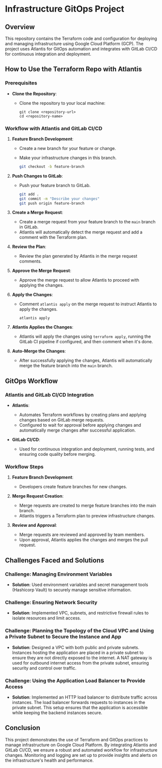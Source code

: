 # Infrastructure GitOps Project

## Overview

This repository contains the Terraform code and configuration for deploying and managing infrastructure using Google Cloud Platform (GCP). The project uses Atlantis for GitOps automation and integrates with GitLab CI/CD for continuous integration and deployment.

## How to Use the Terraform Repo with Atlantis

### Prerequisites

- **Clone the Repository**:

  - Clone the repository to your local machine:

    ```
    git clone <repository-url>
    cd <repository-name>
    ```

### Workflow with Atlantis and GitLab CI/CD

1. **Feature Branch Development**:

   - Create a new branch for your feature or change.
   - Make your infrastructure changes in this branch.

     ```sh
     git checkout -b feature-branch
     ```

2. **Push Changes to GitLab**:

   - Push your feature branch to GitLab.

     ```sh
     git add .
     git commit -m "Describe your changes"
     git push origin feature-branch
     ```

3. **Create a Merge Request**:

   - Create a merge request from your feature branch to the `main` branch in GitLab.
   - Atlantis will automatically detect the merge request and add a comment with the Terraform plan.

4. **Review the Plan**:

   - Review the plan generated by Atlantis in the merge request comments.

5. **Approve the Merge Request**:

   - Approve the merge request to allow Atlantis to proceed with applying the changes.

6. **Apply the Changes**:

   - Comment `atlantis apply` on the merge request to instruct Atlantis to apply the changes.

     ```plaintext
     atlantis apply
     ```

7. **Atlantis Applies the Changes**:

   - Atlantis will apply the changes using `terraform apply`, running the GitLab CI pipeline if configured, and then comment when it's done.

8. **Auto-Merge the Changes**:
   - After successfully applying the changes, Atlantis will automatically merge the feature branch into the `main` branch.

## GitOps Workflow

### Atlantis and GitLab CI/CD Integration

- **Atlantis**:

  - Automates Terraform workflows by creating plans and applying changes based on GitLab merge requests.
  - Configured to wait for approval before applying changes and automatically merge changes after successful application.

- **GitLab CI/CD**:
  - Used for continuous integration and deployment, running tests, and ensuring code quality before merging.

### Workflow Steps

1. **Feature Branch Development**:

   - Developers create feature branches for new changes.

2. **Merge Request Creation**:

   - Merge requests are created to merge feature branches into the main branch.
   - Atlantis triggers a Terraform plan to preview infrastructure changes.

3. **Review and Approval**:
   - Merge requests are reviewed and approved by team members.
   - Upon approval, Atlantis applies the changes and merges the pull request.

## Challenges Faced and Solutions

### Challenge: Managing Environment Variables

- **Solution**: Used environment variables and secret management tools (Hashicorp Vault) to securely manage sensitive information.

### Challenge: Ensuring Network Security

- **Solution**: Implemented VPC, subnets, and restrictive firewall rules to isolate resources and limit access.

### Challenge: Planning the Topology of the Cloud VPC and Using a Private Subnet to Secure the Instance and App

- **Solution**: Designed a VPC with both public and private subnets. Instances hosting the application are placed in a private subnet to ensure they are not directly exposed to the internet. A NAT gateway is used for outbound internet access from the private subnet, ensuring security and control over traffic.

### Challenge: Using the Application Load Balancer to Provide Access

- **Solution**: Implemented an HTTP load balancer to distribute traffic across instances. The load balancer forwards requests to instances in the private subnet. This setup ensures that the application is accessible while keeping the backend instances secure.

## Conclusion

This project demonstrates the use of Terraform and GitOps practices to manage infrastructure on Google Cloud Platform. By integrating Atlantis and GitLab CI/CD, we ensure a robust and automated workflow for infrastructure changes. Monitoring and logging are set up to provide insights and alerts on the infrastructure's health and performance.
